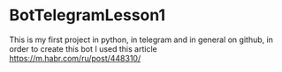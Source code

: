 # BotTelegramLesson1
This is my first project in python, in telegram and in general on github, in order to create this bot I used this article https://m.habr.com/ru/post/448310/
